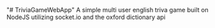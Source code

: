 "# TriviaGameWebApp" 
A simple multi user english triva game built on NodeJS utilizing socket.io and the oxford dictionary api